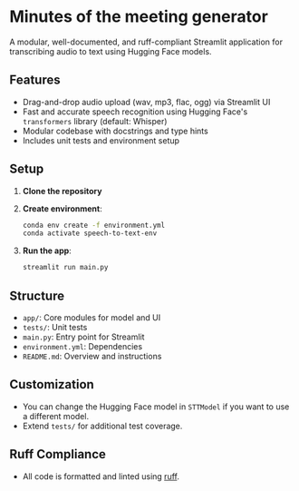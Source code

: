 # Minutes of the meeting generator

A modular, well-documented, and ruff-compliant Streamlit application for transcribing audio to text using Hugging Face models.

## Features

- Drag-and-drop audio upload (wav, mp3, flac, ogg) via Streamlit UI
- Fast and accurate speech recognition using Hugging Face's `transformers` library (default: Whisper)
- Modular codebase with docstrings and type hints
- Includes unit tests and environment setup

## Setup

1. **Clone the repository**
2. **Create environment**:
    ```bash
    conda env create -f environment.yml
    conda activate speech-to-text-env
    ```

3. **Run the app**:
    ```bash
    streamlit run main.py
    ```

## Structure

- `app/`: Core modules for model and UI
- `tests/`: Unit tests
- `main.py`: Entry point for Streamlit
- `environment.yml`: Dependencies
- `README.md`: Overview and instructions

## Customization

- You can change the Hugging Face model in `STTModel` if you want to use a different model.
- Extend `tests/` for additional test coverage.

## Ruff Compliance

- All code is formatted and linted using [ruff](https://github.com/astral-sh/ruff).
